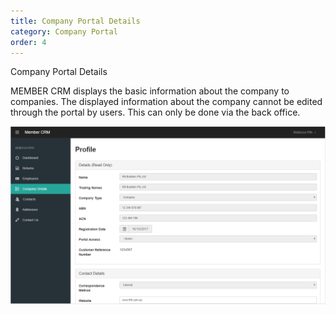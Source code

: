 ```yaml
---
title: Company Portal Details
category: Company Portal
order: 4
---
```


Company Portal Details

MEMBER CRM displays the basic information about the company to companies. The displayed information about the company cannot be edited through the portal by users. This can only be done via the back office.

![Company Profile](https://github.com/zacbaron/member_overview/raw/master/images/Portal/companyprofile.png "Company Profile")
